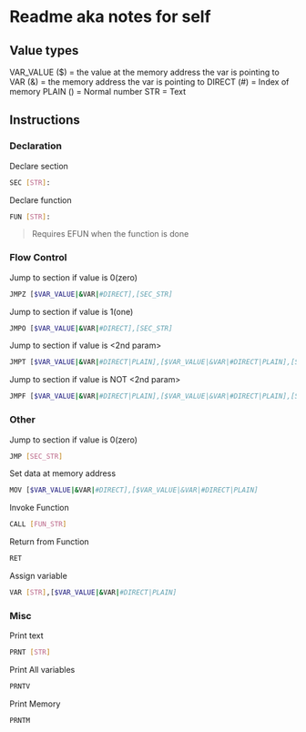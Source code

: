 # Readme aka notes for self

## Value types

VAR_VALUE ($) = the value at the memory address the var is pointing to
VAR (&) = the memory address the var is pointing to
DIRECT (\#) = Index of memory
PLAIN () = Normal number
STR = Text

## Instructions

### Declaration

Declare section

```bash
SEC [STR]:
```

Declare function

```bash
FUN [STR]:
```

> Requires EFUN when the function is done

### Flow Control

Jump to section if value is 0(zero)

```bash
JMPZ [$VAR_VALUE|&VAR|#DIRECT],[SEC_STR]
```

Jump to section if value is 1(one)

```bash
JMPO [$VAR_VALUE|&VAR|#DIRECT],[SEC_STR]
```

Jump to section if value is \<2nd param\>

```bash
JMPT [$VAR_VALUE|&VAR|#DIRECT|PLAIN],[$VAR_VALUE|&VAR|#DIRECT|PLAIN],[SEC_STR]
```

Jump to section if value is NOT \<2nd param\>

```bash
JMPF [$VAR_VALUE|&VAR|#DIRECT|PLAIN],[$VAR_VALUE|&VAR|#DIRECT|PLAIN],[SEC_STR]
```

### Other

Jump to section if value is 0(zero)

```bash
JMP [SEC_STR]
```

Set data at memory address

```bash
MOV [$VAR_VALUE|&VAR|#DIRECT],[$VAR_VALUE|&VAR|#DIRECT|PLAIN]
```

Invoke Function

```bash
CALL [FUN_STR]
```

Return from Function

```bash
RET
```

Assign variable

```bash
VAR [STR],[$VAR_VALUE|&VAR|#DIRECT|PLAIN]
```

### Misc

Print text

```bash
PRNT [STR]
```

Print All variables

```bash
PRNTV
```

Print Memory

```bash
PRNTM
```
